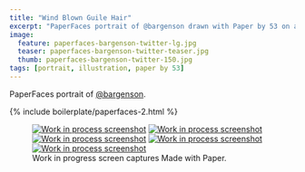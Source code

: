```yaml
---
title: "Wind Blown Guile Hair"
excerpt: "PaperFaces portrait of @bargenson drawn with Paper by 53 on an iPad."
image: 
  feature: paperfaces-bargenson-twitter-lg.jpg
  teaser: paperfaces-bargenson-twitter-teaser.jpg
  thumb: paperfaces-bargenson-twitter-150.jpg
tags: [portrait, illustration, paper by 53]
---
```


PaperFaces portrait of [@bargenson](http://twitter.com/bargenson).

{% include boilerplate/paperfaces-2.html %}

<figure class="third">
  <a href="{{ site.url }}/images/paperfaces-bargenson-process-1-lg.jpg"><img src="{{ site.url }}/images/paperfaces-bargenson-process-1-600.jpg" alt="Work in process screenshot"></a>
  <a href="{{ site.url }}/images/paperfaces-bargenson-process-2-lg.jpg"><img src="{{ site.url }}/images/paperfaces-bargenson-process-2-600.jpg" alt="Work in process screenshot"></a>
  <a href="{{ site.url }}/images/paperfaces-bargenson-process-3-lg.jpg"><img src="{{ site.url }}/images/paperfaces-bargenson-process-3-600.jpg" alt="Work in process screenshot"></a>
  <a href="{{ site.url }}/images/paperfaces-bargenson-process-4-lg.jpg"><img src="{{ site.url }}/images/paperfaces-bargenson-process-4-600.jpg" alt="Work in process screenshot"></a>
  <a href="{{ site.url }}/images/paperfaces-bargenson-process-4-lg.jpg"><img src="{{ site.url }}/images/paperfaces-bargenson-process-4-600.jpg" alt="Work in process screenshot"></a>
  <figcaption>Work in progress screen captures Made with Paper.</figcaption>
</figure>